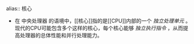 alias:: 核心

- 在 中央处理器 的语境中，[[核心]]指的是[[CPU]]内部的一个 *独立处理单元* 。现代的CPU可能包含多个这样的核心，每个核心能够 *独立执行指令* ，从而提高处理器的总体性能和并行处理能力。